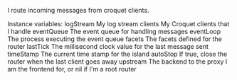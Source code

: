 I route incoming messages from croquet clients.

Instance variables:
	logStream		<Stream>						My log stream
	clients			<Array of TMessageClient>	My Croquet clients that I handle
	eventQueue	<SharedQueue>				The event queue for handling messages
	eventLoop		<Process>					The process executing the event queue
	facets			<Dictionary>					The facets defined for the router
	lastTick		<Integer>						The millisecond clock value for the last message sent
	timeStamp		<Float>						The current time stamp for the island
	autoStop		<Boolean>					If true, close the router when the last client goes away
	upstream		<TRemoteController>		The backend to the proxy I am the frontend for, or nil if I'm a root router
